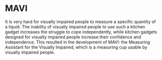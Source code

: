 # MAVI

It is very  hard  for  visually  impaired  people  to  measure  a  specific  quantity  of  a  liquid.   The  inability of visually impaired people to use such a kitchen gadget increases the struggle to cope independently, while kitchen gadgets designed for visually impaired people increase their confidence and independence. This resulted in the development of MAVI: the Measuring Assistant for the Visually Impaired, which is a measuring cup usable by visually impaired people.
